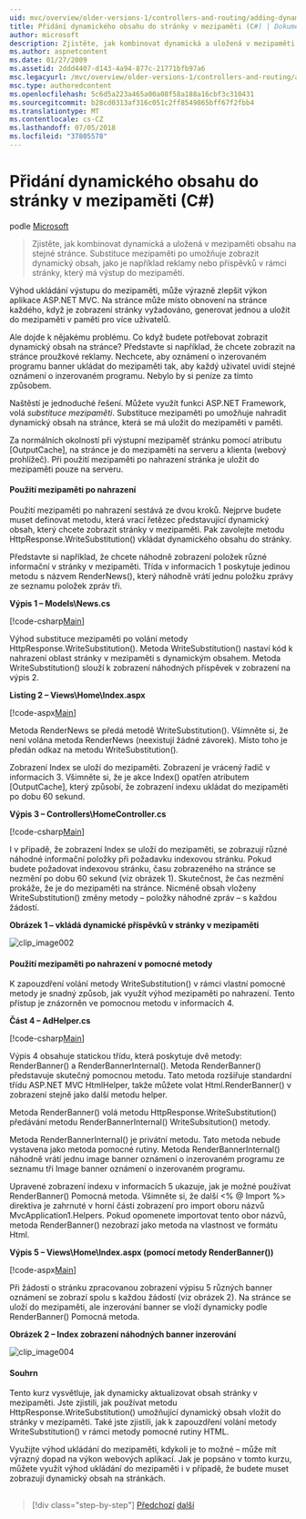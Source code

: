 ```yaml
---
uid: mvc/overview/older-versions-1/controllers-and-routing/adding-dynamic-content-to-a-cached-page-cs
title: Přidání dynamického obsahu do stránky v mezipaměti (C#) | Dokumentace Microsoftu
author: microsoft
description: Zjistěte, jak kombinovat dynamická a uložená v mezipaměti obsahu na stejné stránce. Substituce mezipaměti po umožňuje zobrazit dynamický obsah, jako je například o oznámení o inzerovaných programech banner...
ms.author: aspnetcontent
ms.date: 01/27/2009
ms.assetid: 2ddd4407-d143-4a94-877c-21771bfb97a6
msc.legacyurl: /mvc/overview/older-versions-1/controllers-and-routing/adding-dynamic-content-to-a-cached-page-cs
msc.type: authoredcontent
ms.openlocfilehash: 5c6d5a223a465a00a08f58a188a16cbf3c310431
ms.sourcegitcommit: b28cd0313af316c051c2ff8549865bff67f2fbb4
ms.translationtype: MT
ms.contentlocale: cs-CZ
ms.lasthandoff: 07/05/2018
ms.locfileid: "37805578"
---
```

<a name="adding-dynamic-content-to-a-cached-page-c"></a>Přidání dynamického obsahu do stránky v mezipaměti (C#)
====================
podle [Microsoft](https://github.com/microsoft)

> Zjistěte, jak kombinovat dynamická a uložená v mezipaměti obsahu na stejné stránce. Substituce mezipaměti po umožňuje zobrazit dynamický obsah, jako je například reklamy nebo příspěvků v rámci stránky, který má výstup do mezipaměti.


Výhod ukládání výstupu do mezipaměti, může výrazně zlepšit výkon aplikace ASP.NET MVC. Na stránce může místo obnovení na stránce každého, když je zobrazení stránky vyžadováno, generovat jednou a uložit do mezipaměti v paměti pro více uživatelů.

Ale dojde k nějakému problému. Co když budete potřebovat zobrazit dynamický obsah na stránce? Představte si například, že chcete zobrazit na stránce proužkové reklamy. Nechcete, aby oznámení o inzerovaném programu banner ukládat do mezipaměti tak, aby každý uživatel uvidí stejné oznámení o inzerovaném programu. Nebylo by si peníze za tímto způsobem.

Naštěstí je jednoduché řešení. Můžete využít funkci ASP.NET Framework, volá *substituce mezipaměti*. Substituce mezipaměti po umožňuje nahradit dynamický obsah na stránce, která se má uložit do mezipaměti v paměti.


Za normálních okolností při výstupní mezipaměť stránku pomocí atributu [OutputCache], na stránce je do mezipaměti na serveru a klienta (webový prohlížeč). Při použití mezipaměti po nahrazení stránka je uložit do mezipaměti pouze na serveru.


#### <a name="using-post-cache-substitution"></a>Použití mezipaměti po nahrazení

Použití mezipaměti po nahrazení sestává ze dvou kroků. Nejprve budete muset definovat metodu, která vrací řetězec představující dynamický obsah, který chcete zobrazit stránky v mezipaměti. Pak zavolejte metodu HttpResponse.WriteSubstitution() vkládat dynamického obsahu do stránky.

Představte si například, že chcete náhodně zobrazení položek různé informační v stránky v mezipaměti. Třída v informacích 1 poskytuje jedinou metodu s názvem RenderNews(), který náhodně vrátí jednu položku zprávy ze seznamu položek zpráv tři.

**Výpis 1 – Models\News.cs**

[!code-csharp[Main](adding-dynamic-content-to-a-cached-page-cs/samples/sample1.cs)]

Výhod substituce mezipaměti po volání metody HttpResponse.WriteSubstitution(). Metoda WriteSubstitution() nastaví kód k nahrazení oblast stránky v mezipaměti s dynamickým obsahem. Metoda WriteSubstitution() slouží k zobrazení náhodných příspěvek v zobrazení na výpis 2.

**Listing 2 – Views\Home\Index.aspx**

[!code-aspx[Main](adding-dynamic-content-to-a-cached-page-cs/samples/sample2.aspx)]

Metoda RenderNews se předá metodě WriteSubstitution(). Všimněte si, že není volána metoda RenderNews (neexistují žádné závorek). Místo toho je předán odkaz na metodu WriteSubstitution().

Zobrazení Index se uloží do mezipaměti. Zobrazení je vrácený řadič v informacích 3. Všimněte si, že je akce Index() opatřen atributem [OutputCache], který způsobí, že zobrazení indexu ukládat do mezipaměti po dobu 60 sekund.

**Výpis 3 – Controllers\HomeController.cs**

[!code-csharp[Main](adding-dynamic-content-to-a-cached-page-cs/samples/sample3.cs)]

I v případě, že zobrazení Index se uloží do mezipaměti, se zobrazují různé náhodné informační položky při požadavku indexovou stránku. Pokud budete požadovat indexovou stránku, času zobrazeného na stránce se nezmění po dobu 60 sekund (viz obrázek 1). Skutečnost, že čas nezmění prokáže, že je do mezipaměti na stránce. Nicméně obsah vloženy WriteSubstitution() změny metody – položky náhodné zpráv – s každou žádostí.

**Obrázek 1 – vkládá dynamické příspěvků v stránky v mezipaměti**

![clip_image002](adding-dynamic-content-to-a-cached-page-cs/_static/image1.jpg)

#### <a name="using-post-cache-substitution-in-helper-methods"></a>Použití mezipaměti po nahrazení v pomocné metody

K zapouzdření volání metody WriteSubstitution() v rámci vlastní pomocné metody je snadný způsob, jak využít výhod mezipaměti po nahrazení. Tento přístup je znázorněn ve pomocnou metodu v informacích 4.

**Část 4 – AdHelper.cs**

[!code-csharp[Main](adding-dynamic-content-to-a-cached-page-cs/samples/sample4.cs)]

Výpis 4 obsahuje statickou třídu, která poskytuje dvě metody: RenderBanner() a RenderBannerInternal(). Metoda RenderBanner() představuje skutečný pomocnou metodu. Tato metoda rozšiřuje standardní třídu ASP.NET MVC HtmlHelper, takže můžete volat Html.RenderBanner() v zobrazení stejně jako další metodu helper.

Metoda RenderBanner() volá metodu HttpResponse.WriteSubstitution() předávání metodu RenderBannerInternal() WriteSubsitution() metody.

Metoda RenderBannerInternal() je privátní metodu. Tato metoda nebude vystavena jako metoda pomocné rutiny. Metoda RenderBannerInternal() náhodně vrátí jednu image banner oznámení o inzerovaném programu ze seznamu tři Image banner oznámení o inzerovaném programu.

Upravené zobrazení indexu v informacích 5 ukazuje, jak je možné používat RenderBanner() Pomocná metoda. Všimněte si, že další &lt;% @ Import %&gt; direktiva je zahrnuté v horní části zobrazení pro import oboru názvů MvcApplication1.Helpers. Pokud opomenete importovat tento obor názvů, metoda RenderBanner() nezobrazí jako metoda na vlastnost ve formátu Html.

**Výpis 5 – Views\Home\Index.aspx (pomocí metody RenderBanner())**

[!code-aspx[Main](adding-dynamic-content-to-a-cached-page-cs/samples/sample5.aspx)]

Při žádosti o stránku zpracovanou zobrazení výpisu 5 různých banner oznámení se zobrazí spolu s každou žádostí (viz obrázek 2). Na stránce se uloží do mezipaměti, ale inzerování banner se vloží dynamicky podle RenderBanner() Pomocná metoda.

**Obrázek 2 – Index zobrazení náhodných banner inzerování**

![clip_image004](adding-dynamic-content-to-a-cached-page-cs/_static/image2.jpg)

#### <a name="summary"></a>Souhrn

Tento kurz vysvětluje, jak dynamicky aktualizovat obsah stránky v mezipaměti. Jste zjistili, jak používat metodu HttpResponse.WriteSubstitution() umožňující dynamický obsah vložit do stránky v mezipaměti. Také jste zjistili, jak k zapouzdření volání metody WriteSubstitution() v rámci metody pomocné rutiny HTML.

Využijte výhod ukládání do mezipaměti, kdykoli je to možné – může mít výrazný dopad na výkon webových aplikací. Jak je popsáno v tomto kurzu, můžete využít výhod ukládání do mezipaměti i v případě, že budete muset zobrazují dynamický obsah na stránkách.

## 

## 

> [!div class="step-by-step"]
> [Předchozí](improving-performance-with-output-caching-cs.md)
> [další](creating-a-controller-cs.md)

